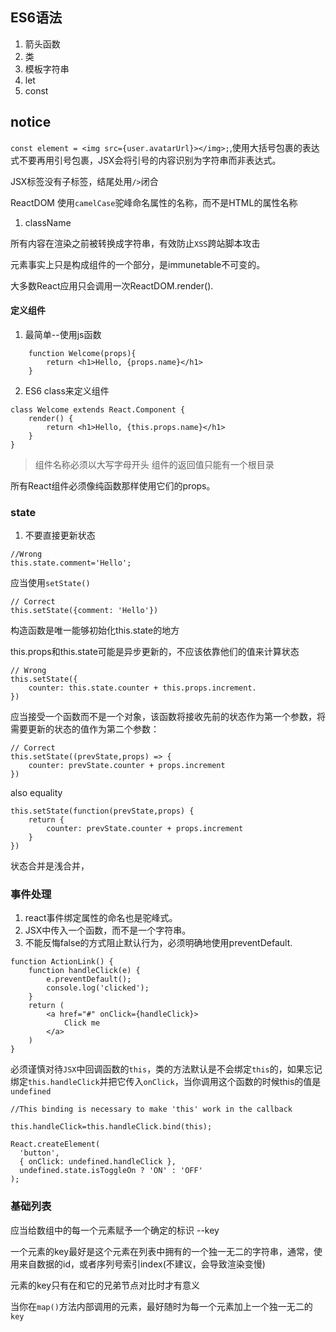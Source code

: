 ## ES6语法

1. 箭头函数
2. 类
3. 模板字符串
4. let
5. const

## notice
`const element = <img src={user.avatarUrl}></img>;`,使用大括号包裹的表达式不要再用引号包裹，JSX会将引号的内容识别为字符串而非表达式。

JSX标签没有子标签，结尾处用`/>`闭合

ReactDOM 使用`camelCase`驼峰命名属性的名称，而不是HTML的属性名称
1. className 


所有内容在渲染之前被转换成字符串，有效防止`XSS`跨站脚本攻击

元素事实上只是构成组件的一个部分，是immunetable不可变的。

大多数React应用只会调用一次ReactDOM.render().

#### 定义组件
1. 最简单--使用js函数
```
	function Welcome(props){
		return <h1>Hello, {props.name}</h1>
	}
```
2. ES6 class来定义组件
```
class Welcome extends React.Component {
	render() {
		return <h1>Hello, {this.props.name}</h1>
	}
}
```

> 组件名称必须以大写字母开头
> 组件的返回值只能有一个根目录

所有React组件必须像纯函数那样使用它们的props。


### state

1. 不要直接更新状态
```
//Wrong 
this.state.comment='Hello';
```
应当使用`setState()`
```
// Correct
this.setState({comment: 'Hello'})
```
构造函数是唯一能够初始化this.state的地方

this.props和this.state可能是异步更新的，不应该依靠他们的值来计算状态
```
// Wrong 
this.setState({
	counter: this.state.counter + this.props.increment.
})
```
应当接受一个函数而不是一个对象，该函数将接收先前的状态作为第一个参数，将需要更新的状态的值作为第二个参数：
```
// Correct
this.setState((prevState,props) => {
	counter: prevState.counter + props.increment
})
```
also equality
```
this.setState(function(prevState,props) {
	return {
		counter: prevState.counter + props.increment
	}
})
```

状态合并是浅合并，

### 事件处理

1. react事件绑定属性的命名也是驼峰式。
2. JSX中传入一个函数，而不是一个字符串。
3. 不能反悔false的方式阻止默认行为，必须明确地使用preventDefault.

```
function ActionLink() {
	function handleClick(e) {
		e.preventDefault();
		console.log('clicked');
	}
	return (
		<a href="#" onClick={handleClick}>
			Click me
		</a>
	)
}
```

必须谨慎对待`JSX`中回调函数的`this`，类的方法默认是不会绑定`this`的，如果忘记绑定`this.handleClick`并把它传入`onClick`，当你调用这个函数的时候this的值是`undefined`
```
//This binding is necessary to make 'this' work in the callback

this.handleClick=this.handleClick.bind(this);
```

```
React.createElement(
  'button',
  { onClick: undefined.handleClick },
  undefined.state.isToggleOn ? 'ON' : 'OFF'
);
```

### 基础列表

应当给数组中的每一个元素赋予一个确定的标识 --key

一个元素的key最好是这个元素在列表中拥有的一个独一无二的字符串，通常，使用来自数据的id，或者序列号索引index(不建议，会导致渲染变慢)

元素的key只有在和它的兄弟节点对比时才有意义

当你在`map()`方法内部调用的元素，最好随时为每一个元素加上一个独一无二的`key`